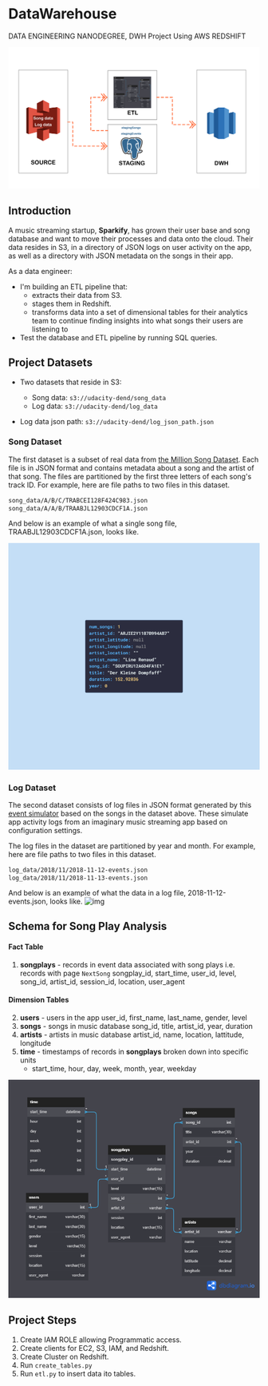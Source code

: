 # DataWarehouse
DATA ENGINEERING NANODEGREE, DWH Project Using AWS REDSHIFT 

![img](/images/FLOW-01.png)

## Introduction

A music streaming startup, **Sparkify**, has grown their user base and song database and want to move their processes and data onto the cloud. Their data resides in S3, in a directory of JSON logs on user activity on the app, as well as a directory with JSON metadata on the songs in their app.

As a data engineer:
- I'm building an ETL pipeline that:
   - extracts their data from S3.
   - stages them in Redshift.
   - transforms data into a set of dimensional tables for their analytics team to continue finding insights into what songs their users are listening to
- Test the database and ETL pipeline by running SQL queries.

## Project Datasets
- Two datasets that reside in S3:
    - Song data: ``s3://udacity-dend/song_data``        
    - Log data: ``s3://udacity-dend/log_data``

- Log data json path: ``s3://udacity-dend/log_json_path.json``

### Song Dataset
The first dataset is a subset of real data from  [the Million Song Dataset](http://millionsongdataset.com/). Each file is in JSON format and contains metadata about a song and the artist of that song. The files are partitioned by the first three letters of each song's track ID. For example, here are file paths to two files in this dataset.
```
song_data/A/B/C/TRABCEI128F424C983.json
song_data/A/A/B/TRAABJL12903CDCF1A.json
```
And below is an example of what a single song file, TRAABJL12903CDCF1A.json, looks like.

![img](/images/song.png)


### Log Dataset
The second dataset consists of log files in JSON format generated by this [event simulator](https://github.com/Interana/eventsim) based on the songs in the dataset above. These simulate app activity logs from an imaginary music streaming app based on configuration settings.

The log files in the dataset are partitioned by year and month. For example, here are file paths to two files in this dataset.
```
log_data/2018/11/2018-11-12-events.json
log_data/2018/11/2018-11-13-events.json
```

And below is an example of what the data in a log file, 2018-11-12-events.json, looks like.
![img](https://video.udacity-data.com/topher/2019/February/5c6c3ce5_log-data/log-data.png)



## Schema for Song Play Analysis

#### Fact Table
1. **songplays** - records in event data associated with song plays i.e. records with page ``NextSong``
        songplay_id, start_time, user_id, level, song_id, artist_id, session_id, location, user_agent
#### Dimension Tables
2. **users** - users in the app
        user_id, first_name, last_name, gender, level
3. **songs** - songs in music database
        song_id, title, artist_id, year, duration
4. **artists** - artists in music database
        artist_id, name, location, lattitude, longitude
5. **time** - timestamps of records in **songplays** broken down into specific units
     - start_time, hour, day, week, month, year, weekday

![img](/images/sp_erd.png)

## Project Steps
1. Create IAM ROLE allowing Programmatic access.
2. Create clients for EC2, S3, IAM, and Redshift.
3. Create Cluster on Redshift.
4. Run ``create_tables.py``
5. Run ``etl.py`` to insert data ito tables.
